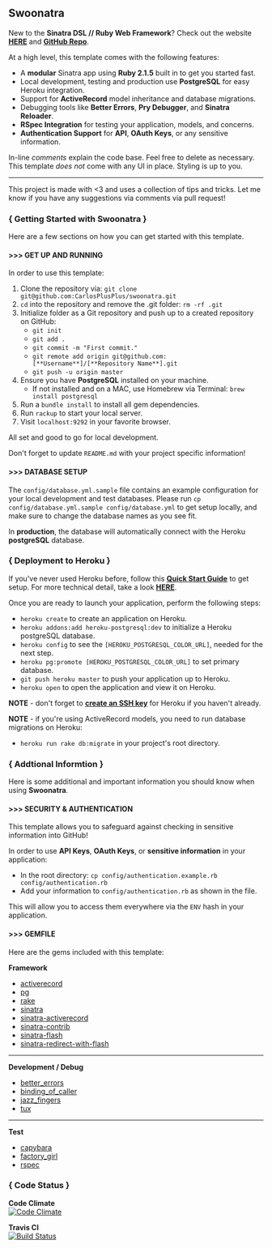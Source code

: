 ## Swoonatra

New to the **Sinatra DSL // Ruby Web Framework**?
Check out the website **[HERE](http://www.sinatrarb.com/)** and **[GitHub Repo](https://github.com/sinatra/sinatra)**.

At a high level, this template comes with the following features:

- A **modular** Sinatra app using **Ruby 2.1.5** built in to get you started fast.
- Local development, testing and production use **PostgreSQL** for easy Heroku integration.
- Support for **ActiveRecord** model inheritance and database migrations.
- Debugging tools like **Better Errors**, **Pry Debugger**, and **Sinatra Reloader**.
- **RSpec Integration** for testing your application, models, and concerns.
- **Authentication Support** for **API**, **OAuth Keys**, or any sensitive information.

In-line *comments* explain the code base. Feel free to delete as necessary.
This template *does not* come with any UI in place. Styling is up to you.

---

This project is made with <3 and uses a collection of tips and tricks.
Let me know if you have any suggestions via comments via pull request!

### { Getting Started with Swoonatra }

Here are a few sections on how you can get started with this template.

#### >>> GET UP AND RUNNING

In order to use this template:

1.  Clone the repository via: `git clone git@github.com:CarlosPlusPlus/swoonatra.git`
2.  `cd` into the repository and remove the .git folder: `rm -rf .git`
3.  Initialize folder as a Git repository and push up to a created repository on GitHub:
  	- `git init`
	- `git add .`
	- `git commit -m "First commit."`
	- `git remote add origin git@github.com:[**Username**]/[**Repository Name**].git`
	- `git push -u origin master`
4.  Ensure you have **PostgreSQL** installed on your machine.
	- If not installed and on a MAC, use Homebrew via Terminal: `brew install postgresql`
5. Run a `bundle install` to install all gem dependencies.
6. Run `rackup` to start your local server.
7. Visit `localhost:9292` in your favorite browser.

All set and good to go for local development.

Don't forget to update `README.md` with your project specific information!

#### >>> DATABASE SETUP

The `config/database.yml.sample` file contains an example configuration for your local development and test databases. Please run `cp config/database.yml.sample config/database.yml` to get setup locally, and make sure to change the database names as you see fit.

In **production**, the database will automatically connect with the Heroku **postgreSQL** database.

### { Deployment to Heroku }

If you've never used Heroku before, follow this **[Quick Start Guide](https://devcenter.heroku.com/articles/quickstart)** to get setup.
For more technical detail, take a look **[HERE](https://devcenter.heroku.com/articles/getting-started-with-ruby)**.

Once you are ready to launch your application, perform the following steps:

- `heroku create` to create an application on Heroku.
- `heroku addons:add heroku-postgresql:dev` to initialize a Heroku postgreSQL database.
- `heroku config` to see the `[HEROKU_POSTGRESQL_COLOR_URL]`, needed for the next step.
- `heroku pg:promote [HEROKU_POSTGRESQL_COLOR_URL]` to set primary database.
- `git push heroku master` to push your application up to Heroku.
- `heroku open` to open the application and view it on Heroku.

**NOTE** - don't forget to **[create an SSH key](https://devcenter.heroku.com/articles/keys)** for Heroku if you haven't already.

**NOTE** - if you're using ActiveRecord models, you need to run database migrations on Heroku:

- `heroku run rake db:migrate` in your project's root directory.


### { Addtional Informtion }

Here is some additional and important information you should know when using **Swoonatra**.

#### >>> SECURITY & AUTHENTICATION

This template allows you to safeguard against checking in sensitive information into GitHub!

In order to use **API Keys**, **OAuth Keys**, or **sensitive information** in your application:

- In the root directory: `cp config/authentication.example.rb config/authentication.rb`
- Add your information to `config/authentication.rb` as shown in the file.

This will allow you to access them everywhere via the `ENV` hash in your application.


#### >>> GEMFILE

Here are the gems included with this template:

**Framework**

- [activerecord](http://guides.rubyonrails.org/active_record_querying.html)
- [pg](https://github.com/ged/ruby-pg)
- [rake](http://rake.rubyforge.org/)
- [sinatra](http://www.sinatrarb.com/)
- [sinatra-activerecord](https://github.com/bmizerany/sinatra-activerecord)
- [sinatra-contrib](https://github.com/sinatra/sinatra-contrib)
- [sinatra-flash](https://github.com/SFEley/sinatra-flash)
- [sinatra-redirect-with-flash](https://github.com/vast/sinatra-redirect-with-flash)

---

**Development / Debug**

- [better_errors](https://github.com/charliesome/better_errors)
- [binding_of_caller](https://github.com/banister/binding_of_caller)
- [jazz_fingers](https://github.com/plribeiro3000/jazz_fingers)
- [tux](https://github.com/cldwalker/tux)

---

**Test**

- [capybara](www.test.com)
- [factory_girl](www.test.com)
- [rspec](www.test.com)


### { Code Status }

**Code Climate**  
[![Code Climate](https://codeclimate.com/github/CarlosPlusPlus/swoonatra.png)](https://codeclimate.com/github/CarlosPlusPlus/swoonatra)

**Travis CI**  
[![Build Status](https://travis-ci.org/CarlosPlusPlus/swoonatra.png?branch=master)](https://travis-ci.org/CarlosPlusPlus/swoonatra)